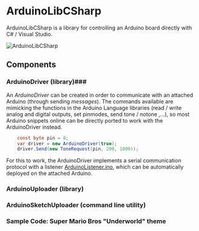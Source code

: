 # ArduinoLibCSharp
ArduinoLibCSharp is a library for controlling an Arduino board directly with C# / Visual Studio.

![ArduinoLibCSharp](https://github.com/christophediericx/ArduinoLibCSharp/blob/master/Images/ArduinoLibCSharp-header-color.png)

## Components ##

### ArduinoDriver (library)###
An *ArduinoDriver* can be created in order to communicate with an attached Arduino (through sending *messages*). The commands available are mimicking the functions in the Arduino Language libraries (read / write analog and digital outputs, set pinmodes, send tone / notone ,...), so most Arduino snippets online can be directly ported to work with the ArduinoDriver instead.

```csharp
    const byte pin = 8;
    var driver = new ArduinoDriver(true);
    driver.Send(new ToneRequest(pin, 200, 1000));
```
For this to work, the ArduinoDriver implements a serial communication protocol with a listener [ArduinoListener.ino](Source/ArduinoLibCSharp.ArduinoDriver/ArduinoListener/ArduinoListener.ino), which can be automatically deployed on the attached Arduino.

### ArduinoUploader (library) ###
### ArduinoSketchUploader (command line utility) ###
### Sample Code: Super Mario Bros "Underworld" theme
